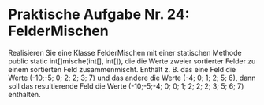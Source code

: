 # Praktische Aufgabe Nr. 24: FelderMischen

Realisieren Sie eine Klasse FelderMischen mit einer statischen Methode public static int[]mische(int[], int[]), die die Werte zweier sortierter Felder zu einem sortierten Feld zusammenmischt. Enthält z. B. das eine Feld die Werte (-10;-5; 0; 2; 2; 3; 7) und das andere die Werte (-4; 0; 1; 2; 5; 6), dann soll das resultierende Feld die Werte (-10;-5;-4; 0; 0; 1; 2; 2; 2; 3; 5; 6; 7) enthalten.
